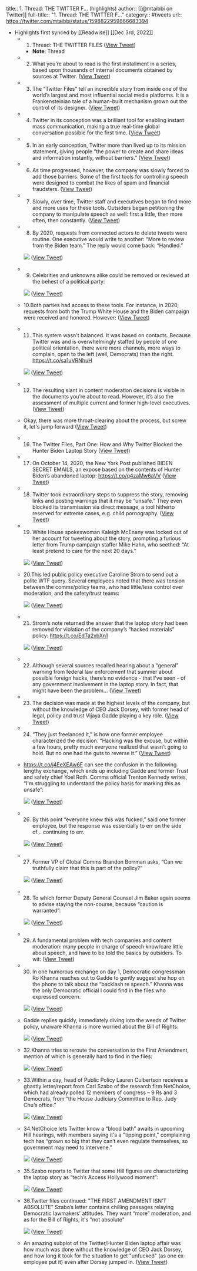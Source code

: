 title:: 1. Thread: THE TWITTER F... (highlights)
author:: [[@mtaibbi on Twitter]]
full-title:: "1. Thread: THE TWITTER F..."
category:: #tweets
url:: https://twitter.com/mtaibbi/status/1598822959866683394

- Highlights first synced by [[Readwise]] [[Dec 3rd, 2022]]
	- 1. Thread: THE TWITTER FILES ([View Tweet](https://twitter.com/mtaibbi/status/1598822959866683394))
		- **Note**: Thread
	- 2. What you’re about to read is the first installment in a series, based upon thousands of internal documents obtained by sources at Twitter. ([View Tweet](https://twitter.com/mtaibbi/status/1598824197819666435))
	- 3. The “Twitter Files” tell an incredible story from inside one of the world’s largest and most influential social media platforms. It is a Frankensteinian tale of a human-built mechanism grown out the control of its designer. ([View Tweet](https://twitter.com/mtaibbi/status/1598824834334687236))
	- 4. Twitter in its conception was a brilliant tool for enabling instant mass communication, making a true real-time global conversation possible for the first time. ([View Tweet](https://twitter.com/mtaibbi/status/1598825121992638465))
	- 5. In an early conception, Twitter more than lived up to its mission statement, giving people “the power to create and share ideas and information instantly, without barriers.” ([View Tweet](https://twitter.com/mtaibbi/status/1598825594908819457))
	- 6. As time progressed, however, the company was slowly forced to add those barriers. Some of the first tools for controlling speech were designed to combat the likes of spam and financial fraudsters. ([View Tweet](https://twitter.com/mtaibbi/status/1598825917165572099))
	- 7. Slowly, over time, Twitter staff and executives began to find more and more uses for these tools. Outsiders began petitioning the company to manipulate speech as well: first a little, then more often, then constantly. ([View Tweet](https://twitter.com/mtaibbi/status/1598826284477427713))
	- 8. By 2020, requests from connected actors to delete tweets were routine. One executive would write to another:  “More to review from the Biden team.” The reply would come back: “Handled.” 
	  
	  ![](https://pbs.twimg.com/media/FjAtMntXkAM-CZC.jpg) ([View Tweet](https://twitter.com/mtaibbi/status/1598827602403160064))
	- 9. Celebrities and unknowns alike could be removed or reviewed at the behest of a political party: 
	  
	  ![](https://pbs.twimg.com/media/FjAuD6eWAAEFiXY.jpg) ([View Tweet](https://twitter.com/mtaibbi/status/1598828601268469760))
	- 10.Both parties had access to these tools. For instance, in 2020, requests from both the Trump White House and the Biden campaign were received and honored. However: ([View Tweet](https://twitter.com/mtaibbi/status/1598828932395978752))
	- 11. This system wasn't balanced. It was based on contacts. Because Twitter was and is overwhelmingly staffed by people of one political orientation, there were more channels, more ways to complain, open to the left (well, Democrats) than the right. https://t.co/sa1uVRNhuH 
	  
	  ![](https://pbs.twimg.com/media/FjAuzYgWQAIspZ0.png) ([View Tweet](https://twitter.com/mtaibbi/status/1598829996264390656))
	- 12. The resulting slant in content moderation decisions is visible in the documents you’re about to read. However, it’s also the assessment of multiple current and former high-level executives. ([View Tweet](https://twitter.com/mtaibbi/status/1598830393360162817))
	- Okay, there was more throat-clearing about the process, but screw it, let's jump forward ([View Tweet](https://twitter.com/mtaibbi/status/1598830794558021634))
	- 16. The Twitter Files, Part One: How and Why Twitter Blocked the Hunter Biden Laptop Story ([View Tweet](https://twitter.com/mtaibbi/status/1598830911776251906))
	- 17. On October 14, 2020, the New York Post published BIDEN SECRET EMAILS, an expose based on the contents of Hunter Biden’s abandoned laptop: https://t.co/q4zaMw6aVV ([View Tweet](https://twitter.com/mtaibbi/status/1598831212310601728))
	- 18. Twitter took extraordinary steps to suppress the story, removing links and posting warnings that it may be “unsafe.” They even blocked its transmission via direct message, a tool hitherto reserved for extreme cases, e.g. child pornography. ([View Tweet](https://twitter.com/mtaibbi/status/1598831435288563712))
	- 19. White House spokeswoman Kaleigh McEnany was locked out of her account for tweeting about the story, prompting a furious letter from Trump campaign staffer Mike Hahn, who seethed: “At least pretend to care for the next 20 days.” 
	  
	  ![](https://pbs.twimg.com/media/FjAw9WoWAAEOMVU.jpg) ([View Tweet](https://twitter.com/mtaibbi/status/1598831758207696896))
	- 20.This led public policy executive Caroline Strom to send out a polite WTF query. Several employees noted that there was tension between the comms/policy teams, who had little/less control over moderation, and the safety/trust teams: 
	  
	  ![](https://pbs.twimg.com/media/FjAxiOUXwAAwbNt.jpg) ([View Tweet](https://twitter.com/mtaibbi/status/1598832411025952768))
	- 21. Strom’s note returned the answer that the laptop story had been removed for violation of the company’s “hacked materials” policy: https://t.co/EdTa2xbXn1 
	  
	  ![](https://pbs.twimg.com/media/FjAx0y2XwAAQ7cC.png) ([View Tweet](https://twitter.com/mtaibbi/status/1598832691092127744))
	- 22. Although several sources recalled hearing about a “general” warning from federal law enforcement that summer about possible foreign hacks, there’s no evidence - that I've seen - of any government involvement in the laptop story. In fact, that might have been the problem... ([View Tweet](https://twitter.com/mtaibbi/status/1598833927405215744))
	- 23. The decision was made at the highest levels of the company, but without the knowledge of CEO Jack Dorsey, with former head of legal, policy and trust Vijaya Gadde playing a key role. ([View Tweet](https://twitter.com/mtaibbi/status/1598834231794315265))
	- 24. “They just freelanced it,” is how one former employee characterized the decision. “Hacking was the excuse, but within a few hours, pretty much everyone realized that wasn’t going to hold. But no one had the guts to reverse it.” ([View Tweet](https://twitter.com/mtaibbi/status/1598834373482070016))
	- https://t.co/j4EeXEAw6F can see the confusion in the following lengthy exchange, which ends up including Gadde and former Trust and safety chief Yoel Roth. Comms official Trenton Kennedy writes, “I'm struggling to understand the policy basis for marking this as unsafe”: 
	  
	  ![](https://pbs.twimg.com/media/FjAzyaeX0AIsYd2.png) ([View Tweet](https://twitter.com/mtaibbi/status/1598834882414727168))
	- 26. By this point “everyone knew this was fucked,” said one former employee, but the response was essentially to err on the side of… continuing to err. 
	  
	  ![](https://pbs.twimg.com/media/FjA0R6cWIAgdwlk.jpg) ([View Tweet](https://twitter.com/mtaibbi/status/1598835411262279680))
	- 27. Former VP of Global Comms Brandon Borrman asks, “Can we truthfully claim that this is part of the policy?” 
	  
	  ![](https://pbs.twimg.com/media/FjA02YIWQAElTqy.png) ([View Tweet](https://twitter.com/mtaibbi/status/1598836068282814464))
	- 28. To which former Deputy General Counsel Jim Baker again seems to advise staying the non-course, because “caution is warranted”: 
	  
	  ![](https://pbs.twimg.com/media/FjA1NY3WAAEcV-5.jpg) ([View Tweet](https://twitter.com/mtaibbi/status/1598836516553641989))
	- 29. A fundamental problem with tech companies and content moderation: many people in charge of speech know/care little about speech, and have to be told the basics by outsiders. To wit: ([View Tweet](https://twitter.com/mtaibbi/status/1598836925129175040))
	- 30. In one humorous exchange on day 1, Democratic congressman Ro Khanna reaches out to Gadde to gently suggest she hop on the phone to talk about the “backlash re speech.” Khanna was the only Democratic official I could find in the files who expressed concern. 
	  
	  ![](https://pbs.twimg.com/media/FjA2C14XEAQv2-G.png) ([View Tweet](https://twitter.com/mtaibbi/status/1598837337584062466))
	- Gadde replies quickly, immediately diving into the weeds of Twitter policy, unaware Khanna is more worried about the Bill of Rights: 
	  
	  ![](https://pbs.twimg.com/media/FjA2VaAXwAAlEBg.png) ([View Tweet](https://twitter.com/mtaibbi/status/1598837666866339840))
	- 32.Khanna tries to reroute the conversation to the First Amendment, mention of which is generally hard to find in the files: 
	  
	  ![](https://pbs.twimg.com/media/FjA2s0gXEAE7vAr.png) ([View Tweet](https://twitter.com/mtaibbi/status/1598838041371516929))
	- 33.Within a day, head of Public Policy Lauren Culbertson receives a ghastly letter/report from Carl Szabo of the research firm NetChoice, which had already polled 12 members of congress – 9 Rs and 3 Democrats, from “the House Judiciary Committee to Rep. Judy Chu’s office.” 
	  
	  ![](https://pbs.twimg.com/media/FjA3ZkOXgAAAhk0.png) ([View Tweet](https://twitter.com/mtaibbi/status/1598838956140789760))
	- 34.NetChoice lets Twitter know a “blood bath” awaits in upcoming Hill hearings, with members saying it's a "tipping point," complaining tech has “grown so big that they can’t even regulate themselves, so government may need to intervene.” 
	  
	  ![](https://pbs.twimg.com/media/FjA4T3UXoAAmlLK.png) ([View Tweet](https://twitter.com/mtaibbi/status/1598839971451838465))
	- 35.Szabo reports to Twitter that some Hill figures are characterizing the laptop story as “tech’s Access Hollywood moment”: 
	  
	  ![](https://pbs.twimg.com/media/FjA4u00XgAA2969.png) ([View Tweet](https://twitter.com/mtaibbi/status/1598840265266995203))
	- 36.Twitter files continued: 
	  "THE FIRST AMENDMENT ISN’T ABSOLUTE” 
	  Szabo’s letter contains chilling passages relaying Democratic lawmakers’ attitudes. They want “more” moderation, and as for the Bill of Rights, it's "not absolute" 
	  
	  ![](https://pbs.twimg.com/media/FjA5SvhX0AI9uFJ.png) ([View Tweet](https://twitter.com/mtaibbi/status/1598840927199469569))
	- An amazing subplot of the Twitter/Hunter Biden laptop affair was how much was done without the knowledge of CEO Jack Dorsey, and how long it took for the situation to get "unfucked" (as one ex-employee put it) even after Dorsey jumped in. ([View Tweet](https://twitter.com/mtaibbi/status/1598843310042279936))